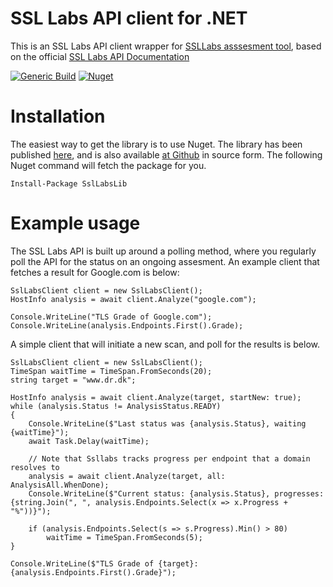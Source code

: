 # SSL Labs API client for .NET
This is an SSL Labs API client wrapper for [SSLLabs asssesment tool](https://www.ssllabs.com/), based on the official [SSL Labs API Documentation](https://github.com/ssllabs/ssllabs-scan/blob/master/ssllabs-api-docs-v3.md)

[![Generic Build](https://github.com/LordMike/MBW.Client.SslLabsLib/actions/workflows/dotnet.yml/badge.svg)](https://github.com/LordMike/MBW.Client.SslLabsLib/actions/workflows/dotnet.yml) [![Nuget](https://img.shields.io/nuget/v/SslLabsLib)](https://nuget.org/packages/SslLabsLib)


# Installation
The easiest way to get the library is to use Nuget. The library has been published [here](https://www.nuget.org/packages/SslLabsLib/), and is also available [at Github](https://github.com/LordMike/MBW.Client.SslLabsLib) in source form. The following Nuget command will fetch the package for you.

    Install-Package SslLabsLib

# Example usage
The SSL Labs API is built up around a polling method, where you regularly poll the API for the status on an ongoing assesment. An example client that fetches a result for Google.com is below:

    SslLabsClient client = new SslLabsClient();
    HostInfo analysis = await client.Analyze("google.com");

    Console.WriteLine("TLS Grade of Google.com");
    Console.WriteLine(analysis.Endpoints.First().Grade);

A simple client that will initiate a new scan, and poll for the results is below.

    SslLabsClient client = new SslLabsClient();
    TimeSpan waitTime = TimeSpan.FromSeconds(20);
    string target = "www.dr.dk";

    HostInfo analysis = await client.Analyze(target, startNew: true);
    while (analysis.Status != AnalysisStatus.READY)
    {
        Console.WriteLine($"Last status was {analysis.Status}, waiting {waitTime}");
        await Task.Delay(waitTime);

        // Note that Ssllabs tracks progress per endpoint that a domain resolves to
        analysis = await client.Analyze(target, all: AnalysisAll.WhenDone);
        Console.WriteLine($"Current status: {analysis.Status}, progresses: {string.Join(", ", analysis.Endpoints.Select(x => x.Progress + "%"))}");

        if (analysis.Endpoints.Select(s => s.Progress).Min() > 80)
            waitTime = TimeSpan.FromSeconds(5);
    }

    Console.WriteLine($"TLS Grade of {target}: {analysis.Endpoints.First().Grade}");
